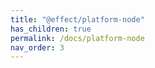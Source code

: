 ```yaml
---
title: "@effect/platform-node"
has_children: true
permalink: /docs/platform-node
nav_order: 3
---
```

